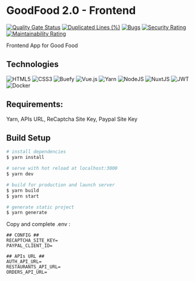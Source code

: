 # GoodFood 2.0 - Frontend

[![Quality Gate Status](https://sonarcloud.io/api/project_badges/measure?project=goodfood-cesi_frontend&metric=alert_status)](https://sonarcloud.io/summary/new_code?id=goodfood-cesi_frontend)
[![Duplicated Lines (%)](https://sonarcloud.io/api/project_badges/measure?project=goodfood-cesi_frontend&metric=duplicated_lines_density)](https://sonarcloud.io/summary/new_code?id=goodfood-cesi_frontend)
[![Bugs](https://sonarcloud.io/api/project_badges/measure?project=goodfood-cesi_frontend&metric=bugs)](https://sonarcloud.io/summary/new_code?id=goodfood-cesi_frontend)
[![Security Rating](https://sonarcloud.io/api/project_badges/measure?project=goodfood-cesi_frontend&metric=security_rating)](https://sonarcloud.io/summary/new_code?id=goodfood-cesi_frontend)
[![Maintainability Rating](https://sonarcloud.io/api/project_badges/measure?project=goodfood-cesi_frontend&metric=sqale_rating)](https://sonarcloud.io/summary/new_code?id=goodfood-cesi_frontend)

Frontend App for Good Food 

## Technologies
![HTML5](https://img.shields.io/badge/html5-%23E34F26.svg?style=flat&logo=html5&logoColor=white)
![CSS3](https://img.shields.io/badge/css3-%231572B6.svg?style=flat&logo=css3&logoColor=white)
![Buefy](https://img.shields.io/badge/Buefy-7957D5?style=flat&logo=buefy&logoColor=48289E)
![Vue.js](https://img.shields.io/badge/vuejs-%2335495e.svg?style=flat&logo=vuedotjs&logoColor=%234FC08D)
![Yarn](https://img.shields.io/badge/yarn-%232C8EBB.svg?style=flat&logo=yarn&logoColor=white) ![NodeJS](https://img.shields.io/badge/node.js-6DA55F?style=flat&logo=node.js&logoColor=white)
![NuxtJS](https://img.shields.io/badge/Nuxt-black?style=flat&logo=nuxt.js&logoColor=white)
![JWT](https://img.shields.io/badge/JWT-05122A?style=flat&logo=JSON%20web%20tokens)
![Docker](https://img.shields.io/badge/docker-05122A.svg?style=flat&logo=docker&logoColor=white)

## Requirements:
Yarn, APIs URL, ReCaptcha Site Key, Paypal Site Key

## Build Setup

```bash
# install dependencies
$ yarn install

# serve with hot reload at localhost:3000
$ yarn dev

# build for production and launch server
$ yarn build
$ yarn start

# generate static project
$ yarn generate
```

Copy and complete .env :
```
## CONFIG ##
RECAPTCHA_SITE_KEY=
PAYPAL_CLIENT_ID=

## APIs URL ##
AUTH_API_URL=
RESTAURANTS_API_URL=
ORDERS_API_URL=
```
